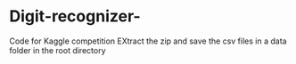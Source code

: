 # Digit-recognizer-
Code for Kaggle competition
EXtract the zip and save the csv files in a data folder in the root directory
